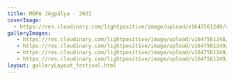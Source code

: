 ```yaml
---
title: MÜPA Jégpálya - 2021
coverImage:
  - https://res.cloudinary.com/lightpositive/image/upload/v1647561249/uploads/M%C3%9CPA%20J%C3%A9gp%C3%A1lya%20-%202021/mupa.jpg
galleryImages:
   - https://res.cloudinary.com/lightpositive/image/upload/v1647561248/uploads/M%C3%9CPA%20J%C3%A9gp%C3%A1lya%20-%202021/m%C3%BCpa1.jpg
   - https://res.cloudinary.com/lightpositive/image/upload/v1647561249/uploads/M%C3%9CPA%20J%C3%A9gp%C3%A1lya%20-%202021/m%C3%BCpa2.jpg
   - https://res.cloudinary.com/lightpositive/image/upload/v1647561249/uploads/M%C3%9CPA%20J%C3%A9gp%C3%A1lya%20-%202021/m%C3%BCpa3.jpg
   - https://res.cloudinary.com/lightpositive/image/upload/v1647561249/uploads/M%C3%9CPA%20J%C3%A9gp%C3%A1lya%20-%202021/mupa.jpg
layout: galleryLayout_festival.html
---
```


